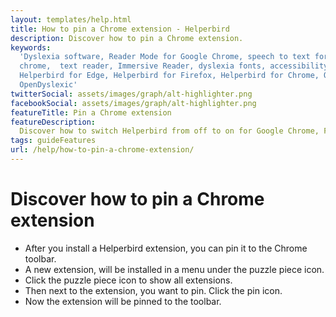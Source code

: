 ```yaml
---
layout: templates/help.html
title: How to pin a Chrome extension - Helperbird
description: Discover how to pin a Chrome extension.
keywords:
  'Dyslexia software, Reader Mode for Google Chrome, speech to text for chrome, Text to speech for
  chrome,  text reader, Immersive Reader, dyslexia fonts, accessibility software, dyslexia software,
  Helperbird for Edge, Helperbird for Firefox, Helperbird for Chrome, Opendyslexic for Chrome,
  OpenDyslexic'
twitterSocial: assets/images/graph/alt-highlighter.png
facebookSocial: assets/images/graph/alt-highlighter.png
featureTitle: Pin a Chrome extension
featureDescription:
  Discover how to switch Helperbird from off to on for Google Chrome, Firefox, Safari, and Edge.
tags: guideFeatures
url: /help/how-to-pin-a-chrome-extension/
---
```


# Discover how to pin a Chrome extension

- After you install a Helperbird extension, you can pin it to the Chrome toolbar.
- A new extension, will be installed in a menu under the puzzle piece icon.
- Click the puzzle piece icon to show all extensions.
- Then next to the extension, you want to pin. Click the pin icon.
- Now the extension will be pinned to the toolbar.
